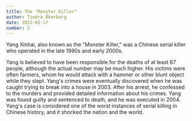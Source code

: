 ```yaml
---
title: The "Monster Killer"
author: Tindra Åkerberg
date: 2022-02-17
number: 2
---
```

Yang Xinhai, also known as the "Monster Killer," was a Chinese serial killer who operated in the late 1990s and early 2000s. 
<!--more-->
Yang is believed to have been responsible for the deaths of at least 67 people, although the actual number may be much higher. His victims were often farmers, whom he would attack with a hammer or other blunt object while they slept. Yang's crimes were eventually discovered when he was caught trying to break into a house in 2003. After his arrest, he confessed to the murders and provided detailed information about his crimes. Yang was found guilty and sentenced to death, and he was executed in 2004. Yang's case is considered one of the worst instances of serial killing in Chinese history, and it shocked the nation and the world.